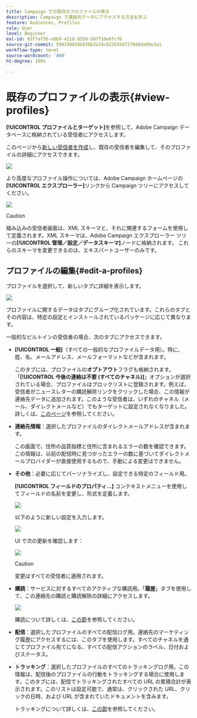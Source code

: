 ```yaml
---
title: Campaign での既存のプロファイルの表示
description: Campaign で連絡先データにアクセスする方法を学ぶ
feature: Audiences, Profiles
role: User
level: Beginner
exl-id: 03f7a736-e0b9-4216-9550-507f10e6fcf6
source-git-commit: 59d33983db930b3a7dc022693d72704bda99e3a1
workflow-type: tm+mt
source-wordcount: '469'
ht-degree: 100%

---
```


# 既存のプロファイルの表示{#view-profiles}

**[!UICONTROL プロファイルとターゲット]**&#x200B;を参照して、Adobe Campaign データベースに格納されている受信者にアクセスします。

このページから[新しい受信者を作成](create-profiles.md)し、既存の受信者を編集して、そのプロファイルの詳細にアクセスできます。

![](assets/profiles-and-targets.png)

より高度なプロファイル操作については、Adobe Campaign ホームページの&#x200B;**[!UICONTROL エクスプローラー]**&#x200B;リンクから Campaign ツリーにアクセスしてください。

![](assets/recipients-in-explorer.png)


>[!CAUTION]
>
>組み込みの受信者画面は、XML スキーマと、それに関連するフォームを使用して定義されます。XML スキーマは、Adobe Campaign エクスプローラー ツリーの&#x200B;**[!UICONTROL 管理／設定／データスキーマ]**&#x200B;ノードに格納されます。 これらのスキーマを変更できるのは、エキスパートユーザーのみです。
>

## プロファイルの編集{#edit-a-profiles}

プロファイルを選択して、新しいタブに詳細を表示します。

![](assets/edit-a-profile.png)

プロファイルに関するデータはタブにグループ化されています。これらのタブとその内容は、特定の設定とインストールされているパッケージに応じて異なります。

一般的なビルトインの受信者の場合、次のタブにアクセスできます。

* **[!UICONTROL 一般]**（すべての一般的なプロファイルデータ用）。特に、姓、名、メールアドレス、メールフォーマットなどが含まれます。

  このタブには、プロファイルの&#x200B;**オプトアウト**&#x200B;フラグも格納されます。「**[!UICONTROL 今後の連絡は不要 (すべてのチャネル)]**」オプションが選択されている場合、プロファイルはブロックリストに登録されます。例えば、受信者がニュースレターの購読解除リンクをクリックした場合、この情報が連絡先データに追加されます。このような受信者は、いずれのチャネル（メール、ダイレクトメールなど）でもターゲットに設定されなくなりました。詳しくは、[このページ](../send/quarantines.md)を参照してください。

* **連絡先情報**：選択したプロファイルのダイレクトメールアドレスが含まれます。

  この画面で、住所の品質指標と住所に含まれるエラーの数を確認できます。この情報は、以前の配信時に見つかったエラーの数に基づいてダイレクトメールプロバイダーが直接使用するもので、手動による変更はできません。

* **その他**：必要に応じてパーソナライズし、設定できる特定のフィールド用。

  **[!UICONTROL フィールドのプロパティ…]** コンテキストメニューを使用してフィールドの名前を変更し、形式を定義します。

  ![](assets/other-tab-field-properties.png)

  以下のように新しい設定を入力します。

  ![](assets/change-field-properties.png)

  UI で次の更新を確認します：

  ![](assets/other-tab-updated.png)


  >[!CAUTION]
  >変更はすべての受信者に適用されます。
  >


* **購読**：サービスに対するすべてのアクティブな購読用。「**履歴**」タブを使用して、この連絡先の購読と購読解除の詳細にアクセスします。

  ![](assets/subscription-tab.png)

  購読について詳しくは、[この節](../start/subscriptions.md)を参照してください。

* **配信**：選択したプロファイルのすべての配信ログ用。連絡先のマーケティング履歴にアクセスするには、このタブを使用します。すべてのチャネルを通じてプロファイル宛てになる、すべての配信アクションのラベル、日付およびステータス。


* **トラッキング**：選択したプロファイルのすべてのトラッキングログ用。この情報は、配信後のプロファイルの行動をトラッキングする場合に使用します。このタブには、配信でトラッキングされたすべての URL の累積合計が表示されます。このリストは設定可能で、通常は、クリックされた URL、クリックの日時、および URL が含まれていたドキュメントを含みます。

  トラッキングについて詳しくは、[この節](../start/tracking.md)を参照してください。
